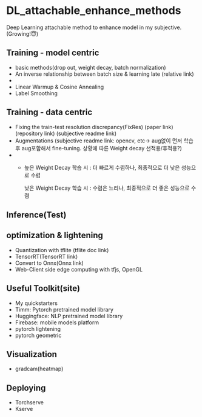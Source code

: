 # DL_attachable_enhance_methods
Deep Learning attachable method to enhance model in my subjective. (Growing!😇)


## Training - model centric
- basic methods(drop out, weight decay, batch normalization) 
- An inverse relationship between batch size & learning late (relative link)
- 
- Linear Warmup & Cosine Annealing 
- Label Smoothing

## Training - data centric
- Fixing the train-test resolution discrepancy(FixRes) (paper link) (repository link) (subjective readme link)
- Augmentations (subjective readme link: opencv, etc-> aug없이 먼저 학습 후 aug포함해서 fine-tuning. 상황에 따른 Weight decay 선적용/후적용?)
- - 높은 Weight Decay 학습 시 : 더 빠르게 수렴하나, 최종적으로 더 낮은 성능으로 수렴 

      낮은 Weight Decay 학습 시 : 수렴은 느리나, 최종적으로 더 좋은 성능으로 수렴

## Inference(Test)

## optimization & lightening
- Quantization with tflite (tflite doc link)
- TensorRT(TensorRT link)
- Convert to Onnx(Onnx link)
- Web-Client side edge computing with tfjs, OpenGL

## Useful Toolkit(site)
- My quickstarters
- Timm: Pytorch pretrained model library
- Huggingface: NLP pretrained model library
- Firebase: mobile models platform
- pytorch lightening
- pytorch geometric

## Visualization
- gradcam(heatmap)

## Deploying
- Torchserve
- Kserve
